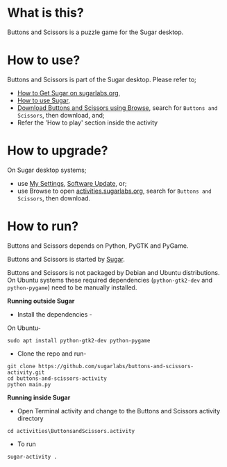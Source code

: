 What is this?
=============

Buttons and Scissors is a puzzle game for the Sugar desktop.

How to use?
===========

Buttons and Scissors is part of the Sugar desktop.  Please refer to;

* [How to Get Sugar on sugarlabs.org](https://sugarlabs.org/),
* [How to use Sugar](https://help.sugarlabs.org/),
* [Download Buttons and Scissors using Browse](https://activities.sugarlabs.org/), search for `Buttons and Scissors`, then download, and;
* Refer the 'How to play' section inside the activity

How to upgrade?
===============

On Sugar desktop systems;
* use [My Settings](https://help.sugarlabs.org/en/my_settings.html), [Software Update](https://help.sugarlabs.org/en/my_settings.html#software-update), or;
* use Browse to open [activities.sugarlabs.org](https://activities.sugarlabs.org/), search for `Buttons and Scissors`, then download.

How to run?
=================

Buttons and Scissors depends on Python, PyGTK and PyGame.

Buttons and Scissors is started by [Sugar](https://github.com/sugarlabs/sugar).

Buttons and Scissors is not packaged by Debian and Ubuntu distributions.  
On Ubuntu systems these required dependencies (`python-gtk2-dev` and
`python-pygame`) need to be manually installed.


**Running outside Sugar**


- Install the dependencies - 

On Ubuntu-
```
sudo apt install python-gtk2-dev python-pygame
```

- Clone the repo and run-
```
git clone https://github.com/sugarlabs/buttons-and-scissors-activity.git
cd buttons-and-scissors-activity
python main.py
```

**Running inside Sugar**

- Open Terminal activity and change to the Buttons and Scissors activity directory
```
cd activities\ButtonsandScissors.activity
```
- To run
```
sugar-activity .
```
